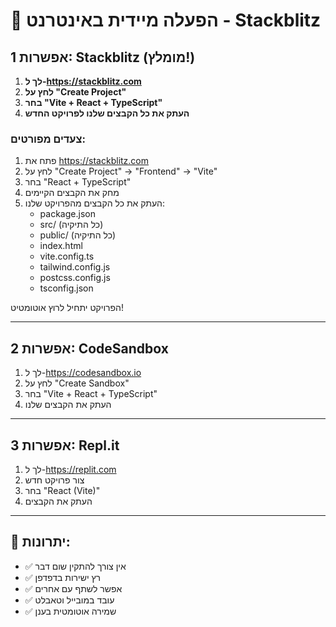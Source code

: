 # 🚀 הפעלה מיידית באינטרנט - Stackblitz

## אפשרות 1: Stackblitz (מומלץ!)

1. **לך ל-https://stackblitz.com**
2. **לחץ על "Create Project"**
3. **בחר "Vite + React + TypeScript"**
4. **העתק את כל הקבצים שלנו לפרויקט החדש**

### צעדים מפורטים:

1. פתח את https://stackblitz.com
2. לחץ על "Create Project" -> "Frontend" -> "Vite"
3. בחר "React + TypeScript"
4. מחק את הקבצים הקיימים
5. העתק את כל הקבצים מהפרויקט שלנו:
   - package.json
   - src/ (כל התיקיה)
   - public/ (כל התיקיה)
   - index.html
   - vite.config.ts
   - tailwind.config.js
   - postcss.config.js
   - tsconfig.json

הפרויקט יתחיל לרוץ אוטומטיט!

---

## אפשרות 2: CodeSandbox

1. לך ל-https://codesandbox.io
2. לחץ על "Create Sandbox"
3. בחר "Vite + React + TypeScript"
4. העתק את הקבצים שלנו

---

## אפשרות 3: Repl.it

1. לך ל-https://replit.com
2. צור פרויקט חדש
3. בחר "React (Vite)"
4. העתק את הקבצים

---

## 🎯 יתרונות:
- ✅ אין צורך להתקין שום דבר
- ✅ רץ ישירות בדפדפן
- ✅ אפשר לשתף עם אחרים
- ✅ עובד במובייל וטאבלט
- ✅ שמירה אוטומטית בענן


